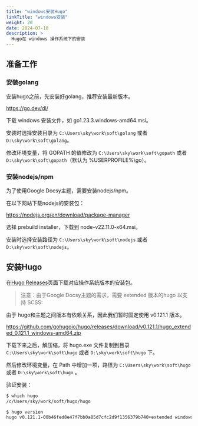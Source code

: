 ```yaml
---
title: "windows安装Hugo"
linkTitle: "windows安装"
weight: 20
date: 2024-07-18
description: >
  Hugo在 windows 操作系统下的安装
---
```


## 准备工作

### 安装golang

安装hugo之前，先安装好golang，推荐安装最新版本。

https://go.dev/dl/

下载 windows 安装文件，如 go1.23.3.windows-amd64.msi。

安装时选择安装目录为 `C:\Users\sky\work\soft\golang` 或者 `D:\sky\work\soft\golang`。

修改环境变量，将 GOPATH 的值修改为 `C:\Users\sky\work\soft\gopath` 或者 `D:\sky\work\soft\gopath`（默认为 %USERPROFILE%\go）。

### 安装nodejs/npm

为了使用Google Docsy主题，需要安装nodejs/npm。

在以下网站下载nodejs的安装包：

https://nodejs.org/en/download/package-manager

选择 prebuild installer，下载到 node-v22.11.0-x64.msi。

安装时选择安装路径为 `C:\Users\sky\work\soft\nodejs` 或者 `D:\sky\work\soft\nodejs`。

## 安装Hugo

在[Hugo Releases](https://github.com/spf13/hugo/releases)页面下载对应操作系统版本的安装包。

> 注意：由于Google Docsy主题的需求，需要 extended 版本的hugo 以支持 SCSS:

由于 hugo和主题之间版本有依赖关系，因此我们暂时固定使用 v0.121.1 版本。

https://github.com/gohugoio/hugo/releases/download/v0.121.1/hugo_extended_0.121.1_windows-amd64.zip 

下载下来之后，解压缩，将 hugo.exe 文件复制到目录 `C:\Users\sky\work\soft\hugo` 或者 `D:\sky\work\soft\hugo` 下。

然后修改环境变量，在 Path 中增加一项，路径为 `C:\Users\sky\work\soft\hugo` 或者 `D:\sky\work\soft\hugo` 。

验证安装：

```bash
$ which hugo
/c/Users/sky/work/soft/hugo/hugo

$ hugo version
hugo v0.121.1-00b46fed8e47f7bb0a85d7cfc2d9f1356379b740+extended windows/amd64 BuildDate=2023-12-08T08:47:45Z VendorInfo=gohugoio
```





